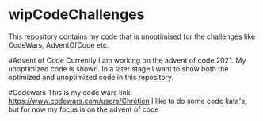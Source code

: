 # wipCodeChallenges
This repository contains my code that is unoptimised for the challenges like CodeWars, AdventOfCode etc. 


#Advent of Code
Currently I am working on the advent of code 2021. My unoptimized code is shown. In a later stage I want to show both the optimized and unoptimized code in this repository.

#Codewars 
This is my code wars link: https://www.codewars.com/users/Chrétien
I like to do some code kata's, but for now my focus is on the advent of code

